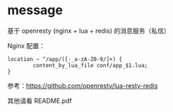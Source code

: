 # message
基于 openresty (nginx + lua + redis) 的消息服务（私信）

Nginx 配置：
```nginx
location ~ ^/app/([-_a-zA-Z0-9/]+) {
        content_by_lua_file conf/app_$1.lua;
}
```

参考：https://github.com/openresty/lua-resty-redis

其他请看 README.pdf

